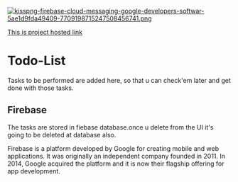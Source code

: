 [![kisspng-firebase-cloud-messaging-google-developers-softwar-5ae1d9fda49409-7709198715247508456741.png](https://i.postimg.cc/44DBRNfk/kisspng-firebase-cloud-messaging-google-developers-softwar-5ae1d9fda49409-7709198715247508456741.png)](https://firebase.google.com)

[This is project hosted link](https://jayanthp24.github.io/Todo-List/)

# Todo-List
Tasks to be performed are added here, so that u can check'em later and get done with those tasks.

## Firebase
The tasks are stored in fiebase database.once u delete from the UI it's going to be deleted at database also.

Firebase is a platform developed by Google for creating mobile and web applications. It was originally an independent company founded in 2011. In 2014, Google acquired the platform and it is now their flagship offering for app development.
